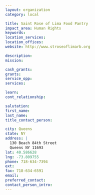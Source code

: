```yaml
---
layout: organization
category: local

title: Saint Rose of Lima Food Pantry
impact_area: Human Rights
keywords: 
location_services: 
location_offices: 
website: http://www.stroseoflimarb.org

description: 
mission: 

cash_grants: 
grants: 
service_opp: 
services: 

learn: 
cont_relationship: 

salutation: 
first_name: 
last_name: 
title_contact_person: 

city: Queens
state: NY
address: |
  130 Beach 84th Street     
  Queens NY 11693
lat: 40.586628
lng: -73.809755
phone: 718-634-7394
ext: 
fax: 718-634-6591
email: 
preferred_contact: 
contact_person_intro: 
---
```

